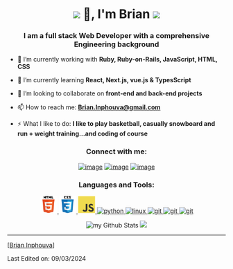 
<!---
PuvaSan/PuvaSan is a ✨ special ✨ repository because its `README.md` (this file) appears on your GitHub profile.
You can click the Preview link to take a look at your changes.
--->

<h1 align="center"><img height ="40" src="https://cdn3.emoji.gg/emojis/27073-hispeechbubble.gif" > 👋, I'm Brian <img height="40" src="https://cdn3.emoji.gg/emojis/2560-luffy12.gif"></h1>
<h3 align="center">I am a full stack Web Developer with a comprehensive Engineering background</h3>

- 🔭 I’m currently working with **Ruby, Ruby-on-Rails, JavaScript, HTML, CSS**

- 🌱 I’m currently learning **React, Next.js, vue.js & TypesScript**

- 👯 I’m looking to collaborate on **front-end and back-end projects**

- 📫 How to reach me: **Brian.Inphouva@gmail.com**

- ⚡ What I like to do: **I like to play basketball, casually snowboard and run + weight training...and coding of course**

<h3 align="center">Connect with me:</h3>
<div align="center">

[![image](https://img.shields.io/badge/LinkedIn-0077B5?style=for-the-badge&logo=linkedin&logoColor=white)](https://www.linkedin.com/in/brian-inphouva/)
[![image](https://img.shields.io/badge/Instagram-E4405F?style=for-the-badge&logo=instagram&logoColor=white)](https://www.instagram.com/briannpuva/)
[![image](https://img.shields.io/badge/Gmail-D14836?style=for-the-badge&logo=gmail&logoColor=white)](mailto:produtor.brian.inphouva@gmail.com)
  
</div>

<h3 align="center">Languages and Tools:</h3>

<p align="center"> 
  <a href="https://www.w3.org/html/" target="_blank"> 
    <img src="https://raw.githubusercontent.com/devicons/devicon/master/icons/html5/html5-original-wordmark.svg" alt="html5" width="40" height="40"/> 
  </a>
  <a href="https://www.w3schools.com/css/" target="_blank"> 
    <img src="https://raw.githubusercontent.com/devicons/devicon/master/icons/css3/css3-original-wordmark.svg" alt="css3" width="40" height="40"/> 
  </a> 
  <a href="https://developer.mozilla.org/en-US/docs/Web/JavaScript" target="_blank"> 
    <img src="https://raw.githubusercontent.com/devicons/devicon/master/icons/javascript/javascript-original.svg" alt="javascript" width="40" height="40"/> 
  </a> 
  <a href="https://www.python.org" target="_blank"> 
    <img src="https://github.com/user-attachments/assets/39991942-f1f8-4331-8c63-ed745710db62" alt="python" width="40" height="40"/> 
  </a>  
  <a href="https://www.linux.org/" target="_blank"> 
    <img src="https://github.com/user-attachments/assets/aa81a939-30ce-4074-b8ce-b779283037b1" alt="linux" width="40" height="40"/> 
  </a> 
  <a href="https://git-scm.com/" target="_blank"> 
    <img src="https://www.vectorlogo.zone/logos/git-scm/git-scm-icon.svg" alt="git" width="40" height="40"/> 
  </a>
  <a href="https://git-scm.com/" target="_blank"> 
    <img src="https://www.vectorlogo.zone/logos/reactjs/reactjs-icon.svg" alt="git" width="40" height="40"/> 
  </a>
  <a href="https://git-scm.com/" target="_blank"> 
    <img src="https://github.com/detain/svg-logos/blob/master/svg/t/tailwindcss.svg" alt="git" width="40" height="40"/> 
  </a>
</p>

<p align= "center">
  <img height= "150" src="https://github-readme-stats.vercel.app/api?username=puvasan&include_all_commits=true&count_private=true&show_icons=true&line_height=20&title_color=93b6ff&icon_color=1124BB&text_color=A1A1A1&bg_color=0,000000,130F40" alt="my Github Stats"/>
  <img height= "150" src="https://github-readme-stats.vercel.app/api/top-langs/?username=PuvaSan&theme=react&layout=compact" />
</p>

------

[[Brian Inphouva](https://github.com/PuvaSan)]

Last Edited on: 09/03/2024
